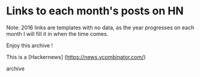 # Links to each month's posts on HN

Note: 2016 links are templates with no data,
as the year progresses on each month I will fill it
in when the time comes.

Enjoy this archive !

This is a
[Hackernews]
(https://news.ycombinator.com/) 

archive
